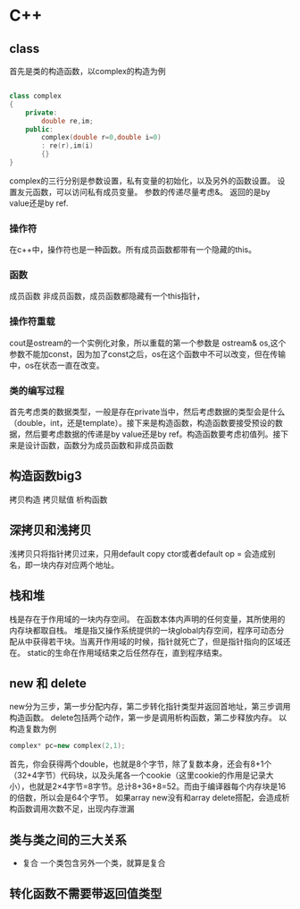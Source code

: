 # C++

## class

首先是类的构造函数，以complex的构造为例

```C++

class complex
{
    private:
        double re,im;
    public:
        complex(double r=0,double i=0)
        : re(r),im(i)
        {}
}
```

complex的三行分别是参数设置，私有变量的初始化，以及另外的函数设置。
设置友元函数，可以访问私有成员变量。
参数的传递尽量考虑&。
返回的是by value还是by ref.

### 操作符

在c++中，操作符也是一种函数。所有成员函数都带有一个隐藏的this。

### 函数

成员函数 非成员函数，成员函数都隐藏有一个this指针，

### 操作符重载

cout是ostream的一个实例化对象，所以重载的第一个参数是 ostream& os,这个参数不能加const，因为加了const之后，os在这个函数中不可以改变，但在传输中，os在状态一直在改变。

### 类的编写过程

首先考虑类的数据类型，一般是存在private当中，然后考虑数据的类型会是什么（double，int，还是template）。接下来是构造函数，构造函数要接受预设的数据，然后要考虑数据的传递是by value还是by ref。构造函数要考虑初值列。接下来是设计函数，函数分为成员函数和非成员函数

## 构造函数big3

拷贝构造 拷贝赋值 析构函数

## 深拷贝和浅拷贝

浅拷贝只将指针拷贝过来，只用default copy ctor或者default op = 会造成别名，即一块内存对应两个地址。

## 栈和堆

栈是存在于作用域的一块内存空间。 在函数本体内声明的任何变量，其所使用的内存块都取自栈。
堆是指又操作系统提供的一块global内存空间，程序可动态分配从中获得若干块。当离开作用域的时候，指针就死亡了，但是指针指向的区域还在。
static的生命在作用域结束之后任然存在，直到程序结束。

## new 和 delete

new分为三步，第一步分配内存，第二步转化指针类型并返回首地址，第三步调用构造函数。
delete包括两个动作，第一步是调用析构函数，第二步释放内存。
以构造复数为例

```C++
complex* pc=new complex(2,1);
```

首先，你会获得两个double，也就是8个字节，除了复数本身，还会有8+1个（32+4字节）代码块，以及头尾各一个cookie（这里cookie的作用是记录大小），也就是2×4字节=8字节。总计8+36+8=52。而由于编译器每个内存块是16的倍数，所以会是64个字节。
如果array new没有和array delete搭配，会造成析构函数调用次数不足，出现内存泄漏

## 类与类之间的三大关系

* 复合
一个类包含另外一个类，就算是复合

## 转化函数不需要带返回值类型
